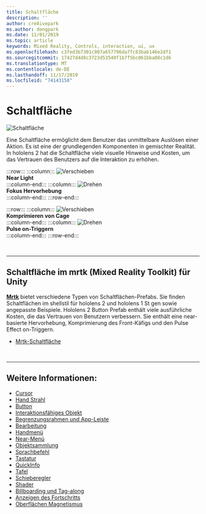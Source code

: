 ```yaml
---
title: Schaltfläche
description: ''
author: cre8ivepark
ms.author: dongpark
ms.date: 11/01/2019
ms.topic: article
keywords: Mixed Reality, Controls, interaction, ui, ux
ms.openlocfilehash: c3fed3b7301c907a657796da7fc83bab146e2df1
ms.sourcegitcommit: 17427d4d8c3723d53540f1b7f5bc061bba08c1d6
ms.translationtype: MT
ms.contentlocale: de-DE
ms.lasthandoff: 11/17/2019
ms.locfileid: "74143158"
---
```

# <a name="button"></a>Schaltfläche

![Schaltfläche](images/UX/UX_Hero_Button.jpg)

Eine Schaltfläche ermöglicht dem Benutzer das unmittelbare Auslösen einer Aktion. Es ist eine der grundlegenden Komponenten in gemischter Realität. In hololens 2 hat die Schaltfläche viele visuelle Hinweise und Kosten, um das Vertrauen des Benutzers auf die Interaktion zu erhöhen. 


:::row:::
    :::column:::
       ![Verschieben](images/UX/UX_Button_Affordance_ProximityLight.jpg)<br>
       **Near Light**<br>
    :::column-end:::
    :::column:::
       ![Drehen](images/UX/UX_Button_Affordance_FocusHighlight.jpg)<br>
        **Fokus Hervorhebung**<br>
    :::column-end:::
:::row-end:::

:::row:::
    :::column:::
       ![Verschieben](images/UX/UX_Button_Affordance_Compression.jpg)<br>
       **Komprimieren von Cage**<br>
    :::column-end:::
    :::column:::
       ![Drehen](images/UX/UX_Button_Affordance_Pulse.jpg)<br>
        **Pulse on-Triggern**<br>
    :::column-end:::
:::row-end:::

<br>


---

## <a name="button-in-mrtkmixed-reality-toolkit-for-unity"></a>Schaltfläche im mrtk (Mixed Reality Toolkit) für Unity
**[Mrtk](https://github.com/Microsoft/MixedRealityToolkit-Unity)** bietet verschiedene Typen von Schaltflächen-Prefabs. Sie finden Schaltflächen im shellstil für hololens 2 und hololens 1 St gen sowie angepasste Beispiele. Hololens 2 Button Prefab enthält viele ausführliche Kosten, die das Vertrauen von Benutzern verbessern. Sie enthält eine near-basierte Hervorhebung, Komprimierung des Front-Käfigs und den Pulse Effect on-Triggern.

* [Mrtk-Schaltfläche](https://microsoft.github.io/MixedRealityToolkit-Unity/Documentation/README_Button.html)



<br>

---


## <a name="see-also"></a>Weitere Informationen:

* [Cursor](cursors.md)
* [Hand Strahl](point-and-commit.md)
* [Button](button.md)
* [Interaktionsfähiges Objekt](interactable-object.md)
* [Begrenzungsrahmen und App-Leiste](app-bar-and-bounding-box.md)
* [Bearbeitung](direct-manipulation.md)
* [Handmenü](hand-menu.md)
* [Near-Menü](near-menu.md)
* [Objektsammlung](object-collection.md)
* [Sprachbefehl](voice-input.md)
* [Tastatur](keyboard.md)
* [QuickInfo](tooltip.md)
* [Tafel](slate.md)
* [Schieberegler](slider.md)
* [Shader](shader.md)
* [Billboarding und Tag-along](billboarding-and-tag-along.md)
* [Anzeigen des Fortschritts](progress.md)
* [Oberflächen Magnetismus](surface-magnetism.md)
